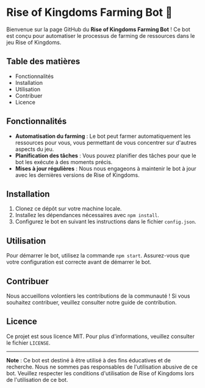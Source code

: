 # Rise of Kingdoms Farming Bot 🌾

Bienvenue sur la page GitHub du **Rise of Kingdoms Farming Bot** ! Ce bot est conçu pour automatiser le processus de farming de ressources dans le jeu Rise of Kingdoms.

## Table des matières

- Fonctionnalités
- Installation
- Utilisation
- Contribuer
- Licence

## Fonctionnalités

- **Automatisation du farming** : Le bot peut farmer automatiquement les ressources pour vous, vous permettant de vous concentrer sur d'autres aspects du jeu.
- **Planification des tâches** : Vous pouvez planifier des tâches pour que le bot les exécute à des moments précis.
- **Mises à jour régulières** : Nous nous engageons à maintenir le bot à jour avec les dernières versions de Rise of Kingdoms.

## Installation

1. Clonez ce dépôt sur votre machine locale.
2. Installez les dépendances nécessaires avec `npm install`.
3. Configurez le bot en suivant les instructions dans le fichier `config.json`.

## Utilisation

Pour démarrer le bot, utilisez la commande `npm start`. Assurez-vous que votre configuration est correcte avant de démarrer le bot.

## Contribuer

Nous accueillons volontiers les contributions de la communauté ! Si vous souhaitez contribuer, veuillez consulter notre guide de contribution.

## Licence

Ce projet est sous licence MIT. Pour plus d'informations, veuillez consulter le fichier `LICENSE`.

---

**Note** : Ce bot est destiné à être utilisé à des fins éducatives et de recherche. Nous ne sommes pas responsables de l'utilisation abusive de ce bot. Veuillez respecter les conditions d'utilisation de Rise of Kingdoms lors de l'utilisation de ce bot.
